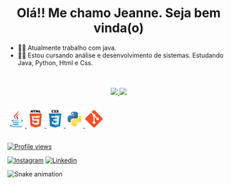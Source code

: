<h1 align="center"> Olá!! Me chamo Jeanne. Seja bem vinda(o) </h1>



- 👩‍💻 Atualmente trabalho com java.
- 👩‍🎓 Estou cursando análise e desenvolvimento de sistemas. Estudando Java, Python, Html e Css.

<br/>
<br/>
<div align="center">
  <a href="https://github.com/JeLudovico">
  <img height="180em" src="https://github-readme-stats.vercel.app/api?username=JeLudovico&show_icons=true&theme=omni&include_all_commits=true&count_private=true"/>
  <img height="180em" src="https://github-readme-stats.vercel.app/api/top-langs/?username=JeLudovico&layout=compact&langs_count=7&theme=omni"/>
</div>
  <br/>
  
  <p align="left">
<img src="https://raw.githubusercontent.com/devicons/devicon/master/icons/java/java-original.svg" alt="java" width="40" height="40" />
<img src="https://raw.githubusercontent.com/devicons/devicon/master/icons/html5/html5-original-wordmark.svg" alt="html5" width="40" height="40"/> 
<img src="https://raw.githubusercontent.com/devicons/devicon/master/icons/css3/css3-original-wordmark.svg" alt="css3" width="40" height="40"/> 
<img src="https://raw.githubusercontent.com/devicons/devicon/master/icons/python/python-original.svg" alt="python" width="40" height="40" />  
<img src="https://raw.githubusercontent.com/devicons/devicon/master/icons/git/git-original.svg" alt="git" width="40" height="40"/> 

</div>
 <br/>
   <br/>
<p align="left"> <img src="https://komarev.com/ghpvc/?username=JeLudovico&color=red " alt="Profile views" /> </p>
<div> 
  
[![Instagram](https://img.shields.io/badge/Instagram-E4405F?style=for-the-badge&logo=instagram&logoColor=white)](https://www.instagram.com/__jeeane/)
[![Linkedin](https://img.shields.io/badge/LinkedIn-0077B5?style=for-the-badge&logo=linkedin&logoColor=white)](https://www.linkedin.com/in/jeane-nascimento-8597041a0)
 
![Snake animation](https://github.com/JeLudovico/JeLudovico/blob/output/github-contribution-grid-snake.gif)

</div>
